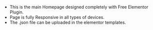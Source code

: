 - This is the main Homepage designed completely with Free Elementor Plugin.
- Page is fully Responsive in all types of devices.
- The .json file can be uploaded in the elementor templates.
